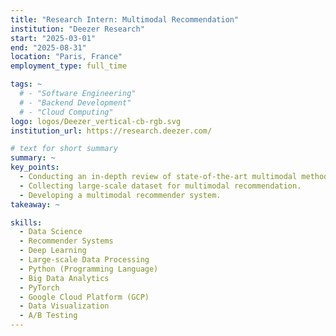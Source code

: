 ```yaml
---
title: "Research Intern: Multimodal Recommendation"
institution: "Deezer Research"
start: "2025-03-01"
end: "2025-08-31"
location: "Paris, France"
employment_type: full_time

tags: ~
  # - "Software Engineering"
  # - "Backend Development"
  # - "Cloud Computing"
logo: logos/Deezer_vertical-cb-rgb.svg
institution_url: https://research.deezer.com/

# text for short summary
summary: ~
key_points: 
  - Conducting an in-depth review of state-of-the-art multimodal methods.
  - Collecting large-scale dataset for multimodal recommendation.
  - Developing a multimodal recommender system.
takeaway: ~

skills: 
  - Data Science
  - Recommender Systems
  - Deep Learning
  - Large-scale Data Processing
  - Python (Programming Language)
  - Big Data Analytics
  - PyTorch
  - Google Cloud Platform (GCP)
  - Data Visualization
  - A/B Testing
---
```


